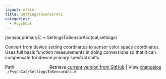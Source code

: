 ```yaml
---
layout: mfile
title: SettingsToSensorAcc
categories:
  - PsychCal
---
```


\[sensor,primaryE\] = SettingsToSensorAcc\(cal,settings\)

Convert from device setting coordinates to
sensor color space coordinates.  Uses full
basis function measurements in doing
conversions so that it can compensate for
device primary spectral shifts.


<div class="code_header" style="text-align:right;">
  <span style="float:left;">Path&nbsp;&nbsp;</span> <span class="counter">Retrieve <a href=
  "https://raw.github.com/Psychtoolbox-3/Psychtoolbox-3/beta/./PsychCal/SettingsToSensorAcc.m">current version from GitHub</a> | View <a href=
  "https://github.com/Psychtoolbox-3/Psychtoolbox-3/commits/beta/./PsychCal/SettingsToSensorAcc.m">changelog</a></span>
</div>
<div class="code">
  <code>./PsychCal/SettingsToSensorAcc.m</code>
</div>
